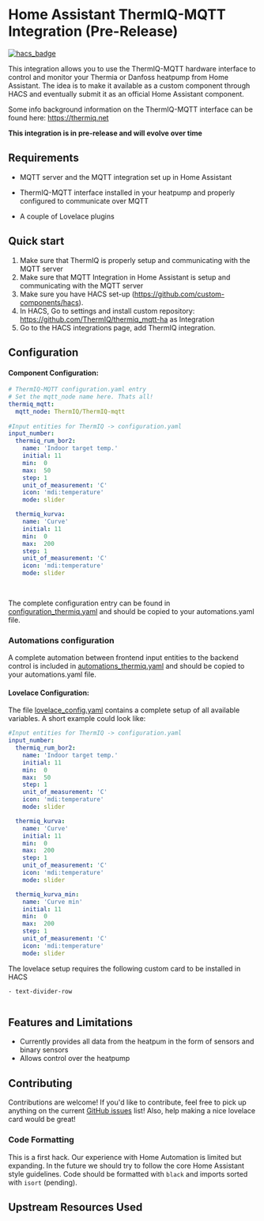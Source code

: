 # Home Assistant ThermIQ-MQTT Integration (Pre-Release)
[![hacs_badge](https://img.shields.io/badge/HACS-Custom-orange.svg)](https://github.com/custom-components/hacs)

This integration allows you to use the ThermIQ-MQTT hardware interface to control and monitor your Thermia or Danfoss heatpump from Home Assistant. The idea is to make it available as a custom component through HACS and eventually submit it as an official Home Assistant component.

Some info background information on the ThermIQ-MQTT interface can be found here:
https://thermiq.net

**This integration is in pre-release and will evolve over time**


## Requirements

- MQTT server and the MQTT integration set up in Home Assistant
- ThermIQ-MQTT interface installed in your heatpump and properly configured to communicate over MQTT

- A couple of Lovelace plugins

## Quick start
1. Make sure that ThermIQ is properly setup and communicating with the MQTT server
2. Make sure that MQTT Integration in Home Assistant is setup and communicating with the MQTT server
3. Make sure you have HACS set-up (https://github.com/custom-components/hacs).
4. In HACS, Go to settings and install custom repository: https://github.com/ThermIQ/thermiq_mqtt-ha as Integration
5. Go to the HACS integrations page, add ThermIQ integration.

## Configuration
#### Component Configuration:
```yaml
# ThermIQ-MQTT configuration.yaml entry
# Set the mqtt_node name here. Thats all!
thermiq_mqtt:
  mqtt_node: ThermIQ/ThermIQ-mqtt
  
#Input entities for ThermIQ -> configuration.yaml
input_number:
  thermiq_rum_bor2:
    name: 'Indoor target temp.'
    initial: 11
    min:  0
    max:  50
    step: 1
    unit_of_measurement: 'C'
    icon: 'mdi:temperature'
    mode: slider

  thermiq_kurva:
    name: 'Curve'
    initial: 11
    min:  0
    max:  200
    step: 1
    unit_of_measurement: 'C'
    icon: 'mdi:temperature'
    mode: slider
   
   
```
The complete configuration entry can be found in [configuration_thermiq.yaml](https://github.com/ThermIQ/thermiq_mqtt-ha/blob/master/configuration_thermiq.yaml) and should be copied to your automations.yaml file.

### Automations configuration
A complete automation between frontend input entities to the backend control is included in [automations_thermiq.yaml](https://github.com/ThermIQ/thermiq_mqtt-ha/blob/master/automations_thermiq.yaml) and should be copied to your automations.yaml file.


#### Lovelace Configuration:
The file [lovelace_config.yaml](https://github.com/ThermIQ/thermiq_mqtt-ha/blob/master/lovelace_config.yaml) contains a complete setup of all available variables. A short example could look like:

```yaml
#Input entities for ThermIQ -> configuration.yaml
input_number:
  thermiq_rum_bor2:
    name: 'Indoor target temp.'
    initial: 11
    min:  0
    max:  50
    step: 1
    unit_of_measurement: 'C'
    icon: 'mdi:temperature'
    mode: slider

  thermiq_kurva:
    name: 'Curve'
    initial: 11
    min:  0
    max:  200
    step: 1
    unit_of_measurement: 'C'
    icon: 'mdi:temperature'
    mode: slider

  thermiq_kurva_min:
    name: 'Curve min'
    initial: 11
    min:  0
    max:  200
    step: 1
    unit_of_measurement: 'C'
    icon: 'mdi:temperature'
    mode: slider

```

The lovelace setup requires the following custom card to be installed in HACS
```
- text-divider-row


```

## Features and Limitations
- Currently provides all data from the heatpum in the form of sensors and binary sensors
- Allows control over the heatpump 

## Contributing
Contributions are welcome! If you'd like to contribute, feel free to pick up anything on the current [GitHub issues](https://github.com/ThermIQ/thermiq_mqtt-ha/issues) list!
Also, help making a nice lovelace card would be great!

### Code Formatting
This is a first hack. Our experience with Home Automation is limited but expanding. In the future we should try to follow the core Home Assistant style guidelines. Code should be formatted with `black` and imports sorted with `isort` (pending).

## Upstream Resources Used
